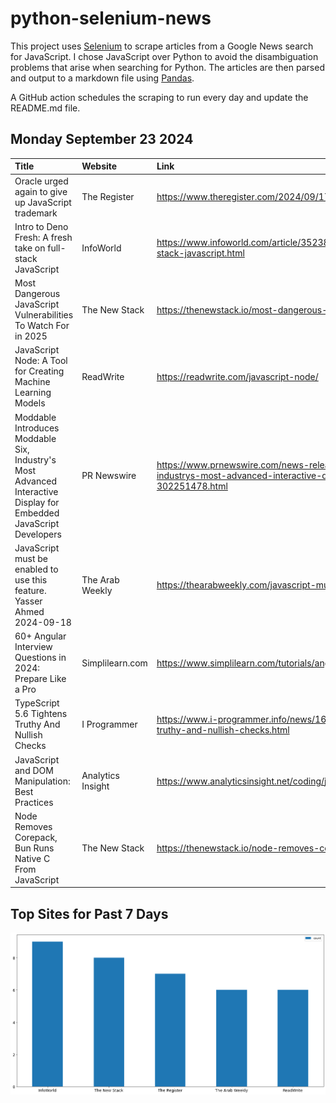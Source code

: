 # python-selenium-news

This project uses [Selenium](https://www.seleniumhq.org/) to scrape articles from a Google News search for JavaScript.
I chose JavaScript over Python to avoid the disambiguation problems that arise when searching for Python.
The articles are then parsed and output to a markdown file using [Pandas](https://pandas.pydata.org/).

A GitHub action schedules the scraping to run every day and update the README.md file.

## Monday September 23 2024


| Title                                                                                                             | Website           | Link                                                                                                                                                                    |
|:------------------------------------------------------------------------------------------------------------------|:------------------|:------------------------------------------------------------------------------------------------------------------------------------------------------------------------|
| Oracle urged again to give up JavaScript trademark                                                                | The Register      | https://www.theregister.com/2024/09/17/oracle_urged_to_surrender_javascript_trademark/                                                                                  |
| Intro to Deno Fresh: A fresh take on full-stack JavaScript                                                        | InfoWorld         | https://www.infoworld.com/article/3523813/intro-to-deno-fresh-a-fresh-take-on-full-stack-javascript.html                                                                |
| Most Dangerous JavaScript Vulnerabilities To Watch For in 2025                                                    | The New Stack     | https://thenewstack.io/most-dangerous-javascript-vulnerabilities-to-watch-for-in-2025/                                                                                  |
| JavaScript Node: A Tool for Creating Machine Learning Models                                                      | ReadWrite         | https://readwrite.com/javascript-node/                                                                                                                                  |
| Moddable Introduces Moddable Six, Industry's Most Advanced Interactive Display for Embedded JavaScript Developers | PR Newswire       | https://www.prnewswire.com/news-releases/moddable-introduces-moddable-six-industrys-most-advanced-interactive-display-for-embedded-javascript-developers-302251478.html |
| JavaScript must be enabled to use this feature.  Yasser Ahmed  2024-09-18                                         | The Arab Weekly   | https://thearabweekly.com/javascript-must-be-enabled-use-feature                                                                                                        |
| 60+ Angular Interview Questions in 2024: Prepare Like a Pro                                                       | Simplilearn.com   | https://www.simplilearn.com/tutorials/angular-tutorial/angular-interview-questions                                                                                      |
| TypeScript 5.6 Tightens Truthy And Nullish Checks                                                                 | I Programmer      | https://www.i-programmer.info/news/167-javascript/17478-typescript-56-tightens-truthy-and-nullish-checks.html                                                           |
| JavaScript and DOM Manipulation: Best Practices                                                                   | Analytics Insight | https://www.analyticsinsight.net/coding/javascript-and-dom-manipulation-best-practices                                                                                  |
| Node Removes Corepack, Bun Runs Native C From JavaScript                                                          | The New Stack     | https://thenewstack.io/node-removes-corepack-bun-runs-native-c-from-javascript/                                                                                         |
## Top Sites for Past 7 Days

![Graph of Top Sites](https://raw.githubusercontent.com/dan-mba/python-selenium-news/main/last-week.png)
